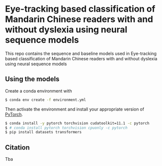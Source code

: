 Eye-tracking based classification of Mandarin Chinese readers with and without dyslexia using neural sequence models
====================================================================================================================

This repo contains the sequence and baseline models used in Eye-tracking based classification of Mandarin Chinese readers with and without dyslexia using neural sequence models

## Using the models

Create a conda environment with
```bash
$ conda env create -f environment.yml
```
Then activate the environment and install your appropriate version of [PyTorch](https://pytorch.org/get-started/locally/).
```bash
$ conda install -y pytorch torchvision cudatoolkit=11.1 -c pytorch
$ # conda install pytorch torchvision cpuonly -c pytorch
$ pip install datasets transformers
```

## Citation

Tba
